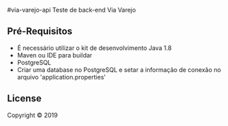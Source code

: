#via-varejo-api
Teste de back-end Via Varejo


## Pré-Requisitos
- É necessário utilizar o kit de desenvolvimento Java 1.8
- Maven ou IDE para buildar
- PostgreSQL
- Criar uma database no PostgreSQL e setar a informação de conexão no arquivo 'application.properties'


## License

Copyright © 2019 
